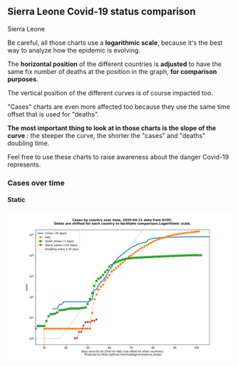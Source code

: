 ## Sierra Leone Covid-19 status comparison 

Sierra Leone



Be careful, all those charts use a **logarithmic scale**, because it's the best way to analyze how the epidemic is evolving.
 
The **horizontal position** of the different countries is **adjusted** to have the same fix number of deaths at the position in the graph, **for comparison purposes**.

The vertical position of the different curves is of course impacted too.

"Cases" charts are even more affected too because they use the same time offset that is used for "deaths".

**The most important thing to look at in those charts is the slope of the curve** : the steeper the curve, the shorter the "cases" and "deaths" doubling time.

Feel free to use these charts to raise awareness about the danger Covid-19 represents. 


 
### Cases over time
 
#### Static
![Sierra Leone covid-19 cases static chart](https://raw.githubusercontent.com/madlag/coronavirus_study/master/notebooks/graphs/2020-04-11/countries/Sierra_Leone/2020-04-11_Sierra_Leone_cases.png "Sierra Leone covid-19 cases static chart")   

